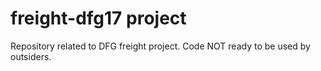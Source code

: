 # freight-dfg17 project


Repository related to DFG freight project.  Code NOT ready to be used by outsiders.

